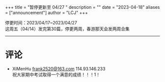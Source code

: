 +++
title = "暂停更新至 04/27 "
description = ""
date = "2023-04-18"
aliases = ["announcement"]
author = "LCJ"
+++

停更时间：2023/04/17~2023/04/27  
这周五（04/14）发完第30篇，停更两周，春游那天会发两周合集

---

# 评论

- XiMenHu frank2520@163.com 114.93.146.233  
  祝大家期中考试取得一个满意的成绩！！！1！